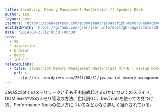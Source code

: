 ```yaml
---
title: JavaScript Memory Management Masterclass // Speaker Deck
author: azu
layout: post
itemUrl: 'https://speakerdeck.com/addyosmani/javascript-memory-management-masterclass'
editJSONPath: 'https://github.com/jser/jser.info/edit/gh-pages/data/2014/08/index.json'
date: '2014-08-31T12:05:01+00:00'
tags:
  - V8
  - JavaScript
  - browser
  - debug
  - スライド
relatedLinks:
  - title: JavaScript Memory Management Masterclass のメモ | wIssue Note
    url: >-
      http://efcl.wordpress.com/2014/08/31/javascript-memory-management-masterclass-%e3%81%ae%e3%83%a1%e3%83%a2/
---
```

JavaScriptでのメモリリークとそもそも何故起きるのかについてのスライド。 
DOM leakやV8のメモリ管理の方法、世代別GC、DevToolsを使っての見つけ方、Performance Toolsの使い方についてなどかなり詳しく紹介されている。
